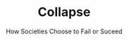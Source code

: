 ---
title: "Collapse"
slug: "collapse"
subtitle: "How Societies Choose to Fail or Suceed"
publisher: "Penguin"
published: "2004"
asin: "0143117009"
authors: 
  - jared-diamond
started: "2015-01-19"
start_year: "2015"
finished: "2015-02-08"
---